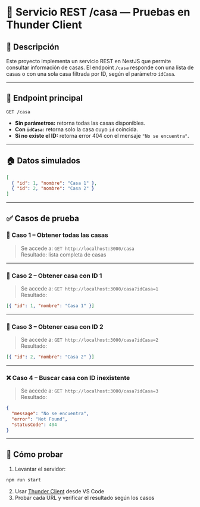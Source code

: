 # 📘 Servicio REST /casa — Pruebas en Thunder Client

## 🧾 Descripción

Este proyecto implementa un servicio REST en NestJS que permite consultar información de casas. El endpoint `/casa` responde con una lista de casas o con una sola casa filtrada por ID, según el parámetro `idCasa`.

---

## 📌 Endpoint principal

```
GET /casa
```

- **Sin parámetros:** retorna todas las casas disponibles.
- **Con `idCasa`:** retorna solo la casa cuyo `id` coincida.
- **Si no existe el ID:** retorna error 404 con el mensaje `"No se encuentra"`.

---

## 🏠 Datos simulados

```json
[
  { "id": 1, "nombre": "Casa 1" },
  { "id": 2, "nombre": "Casa 2" }
]
```

---

## ✅ Casos de prueba

### 🧪 Caso 1 – Obtener todas las casas

> Se accede a: `GET http://localhost:3000/casa`  
> Resultado: lista completa de casas


---

### 🧪 Caso 2 – Obtener casa con ID 1

> Se accede a: `GET http://localhost:3000/casa?idCasa=1`  
> Resultado:

```json
[{ "id": 1, "nombre": "Casa 1" }]
```



---

### 🧪 Caso 3 – Obtener casa con ID 2

> Se accede a: `GET http://localhost:3000/casa?idCasa=2`  
> Resultado:

```json
[{ "id": 2, "nombre": "Casa 2" }]
```



---

### ❌ Caso 4 – Buscar casa con ID inexistente

> Se accede a: `GET http://localhost:3000/casa?idCasa=3`  
> Resultado:

```json
{
  "message": "No se encuentra",
  "error": "Not Found",
  "statusCode": 404
}
```


---

## 🚀 Cómo probar

1. Levantar el servidor:

```bash
npm run start
```

2. Usar [Thunder Client](https://www.thunderclient.com/) desde VS Code
3. Probar cada URL y verificar el resultado según los casos
